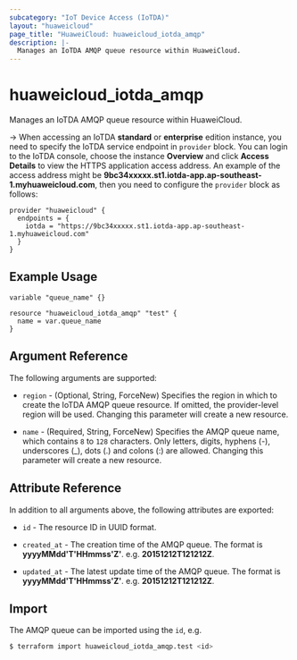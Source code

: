 ```yaml
---
subcategory: "IoT Device Access (IoTDA)"
layout: "huaweicloud"
page_title: "HuaweiCloud: huaweicloud_iotda_amqp"
description: |-
  Manages an IoTDA AMQP queue resource within HuaweiCloud.
---
```


# huaweicloud_iotda_amqp

Manages an IoTDA AMQP queue resource within HuaweiCloud.

-> When accessing an IoTDA **standard** or **enterprise** edition instance, you need to specify the IoTDA service
  endpoint in `provider` block.
  You can login to the IoTDA console, choose the instance **Overview** and click **Access Details**
  to view the HTTPS application access address. An example of the access address might be
  **9bc34xxxxx.st1.iotda-app.ap-southeast-1.myhuaweicloud.com**, then you need to configure the
  `provider` block as follows:

  ```hcl
  provider "huaweicloud" {
    endpoints = {
      iotda = "https://9bc34xxxxx.st1.iotda-app.ap-southeast-1.myhuaweicloud.com"
    }
  }
  ```

## Example Usage

```hcl
variable "queue_name" {}

resource "huaweicloud_iotda_amqp" "test" {
  name = var.queue_name
}
```

## Argument Reference

The following arguments are supported:

* `region` - (Optional, String, ForceNew) Specifies the region in which to create the IoTDA AMQP queue resource.
  If omitted, the provider-level region will be used. Changing this parameter will create a new resource.

* `name` - (Required, String, ForceNew) Specifies the AMQP queue name, which contains `8` to `128` characters.
  Only letters, digits, hyphens (-), underscores (_), dots (.) and colons (:) are allowed.
  Changing this parameter will create a new resource.

## Attribute Reference

In addition to all arguments above, the following attributes are exported:

* `id` - The resource ID in UUID format.

* `created_at` - The creation time of the AMQP queue.
  The format is **yyyyMMdd'T'HHmmss'Z'**. e.g. **20151212T121212Z**.

* `updated_at` - The latest update time of the AMQP queue.
  The format is **yyyyMMdd'T'HHmmss'Z'**. e.g. **20151212T121212Z**.

## Import

The AMQP queue can be imported using the `id`, e.g.

```bash
$ terraform import huaweicloud_iotda_amqp.test <id>
```
